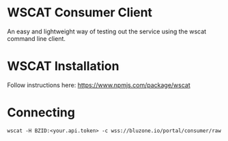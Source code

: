 # WSCAT Consumer Client

An easy and lightweight way of testing out the service using the wscat command line client.

# WSCAT Installation

Follow instructions here:  https://www.npmjs.com/package/wscat

# Connecting

```
wscat -H BZID:<your.api.token> -c wss://bluzone.io/portal/consumer/raw
```
